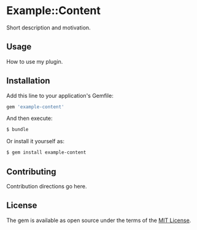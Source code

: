 # Example::Content
Short description and motivation.

## Usage
How to use my plugin.

## Installation
Add this line to your application's Gemfile:

```ruby
gem 'example-content'
```

And then execute:
```bash
$ bundle
```

Or install it yourself as:
```bash
$ gem install example-content
```

## Contributing
Contribution directions go here.

## License
The gem is available as open source under the terms of the [MIT License](http://opensource.org/licenses/MIT).
